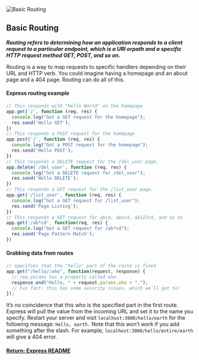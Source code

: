 ![Basic Routing](https://mdn.mozillademos.org/files/14456/MVC%20Express.png)
## Basic Routing
___Routing refers to determining how an application responds to a client request to a particular endpoint, which is a URI orpath and a specific HTTP request method GET, POST, and so on.___

Routing is a way to map requests to specific handlers depending on their URL and HTTP verb. You could imagine having a homepage and an about page and a 404 page. Routing can do all of this.
#### Express routing example
```js
// This responds with "Hello World" on the homepage
app.get('/', function (req, res) {
  console.log("Got a GET request for the homepage");
  res.send('Hello GET');
})
// This responds a POST request for the homepage
app.post('/', function (req, res) {
  console.log("Got a POST request for the homepage");
  res.send('Hello POST');
})
// This responds a DELETE request for the /del_user page.
app.delete('/del_user', function (req, res) {
  console.log("Got a DELETE request for /del_user");
  res.send('Hello DELETE');
})
// This responds a GET request for the /list_user page.
app.get('/list_user', function (req, res) {
  console.log("Got a GET request for /list_user");
  res.send('Page Listing');
})
// This responds a GET request for abcd, abxcd, ab123cd, and so on
app.get('/ab*cd', function(req, res) {
  console.log("Got a GET request for /ab*cd");
  res.send('Page Pattern Match');
})
```
#### Grabbing data from routes
```js
// specifies that the "hello" part of the route is fixed
app.get("/hello/:who", function(request, response) {
  // req.params has a property called who.
  response.end("Hello, " + request.params.who + ".");
  // Fun fact: this has some security issues, which we’ll get to!
});
```
It’s no coincidence that this who is the specified part in the first route. Express will pull the value from the incoming URL and set it to the name you specify. Restart your server and visit `localhost:3000/hello/earth` for the following message: `Hello, earth.` Note that this won’t work if you add something after the slash. For example, `localhost:3000/hello/entire/earth` will give a 404 error.
#### [Return: Express README](../../README.md)
